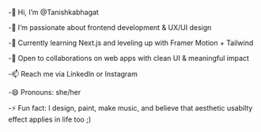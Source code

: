 -👋 Hi, I’m @Tanishkabhagat

-👀 I’m passionate about frontend development & UX/UI design

-🌱 Currently learning Next.js and leveling up with Framer Motion + Tailwind

-💞️ Open to collaborations on web apps with clean UI & meaningful impact

-📫 Reach me via LinkedIn or Instagram

-😄 Pronouns: she/her

-⚡ Fun fact: I design, paint, make music, and believe that aesthetic usabilty effect applies in life too ;)



<!---
Tanishkabhagat/Tanishkabhagat is a ✨ special ✨ repository because its `README.md` (this file) appears on your GitHub profile.
You can click the Preview link to take a look at your changes.
--->
